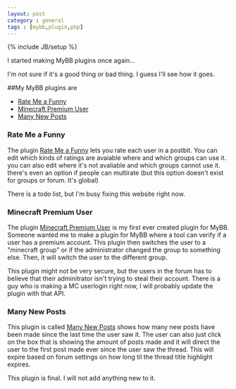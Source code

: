 ```yaml
---
layout: post
category : general
tags : [mybb,plugin,php]
---
```

{% include JB/setup %}

I started making MyBB plugins once again...

I'm not sure if it's a good thing or bad thing. I guess I'll see how it goes.

##My MyBB plugins are

* [Rate Me a Funny](http://mods.mybb.com/view/rate-me-a-funny "MyBB plugin page with screenshot")
* [Minecraft Premium User](http://mods.mybb.com/view/minecraft-premium-user "MyBB plugin page with screenshot")
* [Many New Posts](http://mods.mybb.com/view/many-new-posts "MyBB plugin page with screenshot")

### Rate Me a Funny
The plugin 
[Rate Me a Funny](http://mods.mybb.com/view/rate-me-a-funny "MyBB plugin page with screenshot")
lets you rate each user in a postbit. You can edit which kinds of ratings are avaiable where and which groups can use it. you can also edit where it's not avaliable and which groups cannot use it. there's even an option if people can multirate (but this option doesn't exist for groups or forum. It's global)

There is a todo list, but I'm busy fixing this website right now.


### Minecraft Premium User
The plugin
[Minecraft Premium User](http://mods.mybb.com/view/minecraft-premium-user "MyBB plugin page with screenshot")
is my first ever created plugin for MyBB. Someone wanted me to make a plugin for MyBB where a tool can verify if a user has a premium account. This plugin then switches the user to a "minecraft group" or if the administrator changed the group to something else. Then, it will switch the user to the different group.

This plugin might not be very secure, but the users in the forum has to believe that their adminitrator isn't trying to steal their account. There is a guy who is making a MC userlogin right now, I will probably update the plugin with that API.

### Many New Posts
This plugin is called
[Many New Posts](http://mods.mybb.com/view/many-new-posts "MyBB plugin page with screenshot")
shows how many new posts have been made since the last time the user saw it. The user can also just click on the box that is showing the amount of posts made and it will direct the user to the first post made ever since the user saw the thread. This will expire based on forum settings on how long til the thread title highlight expires.

This plugin is final. I will not add anything new to it.
